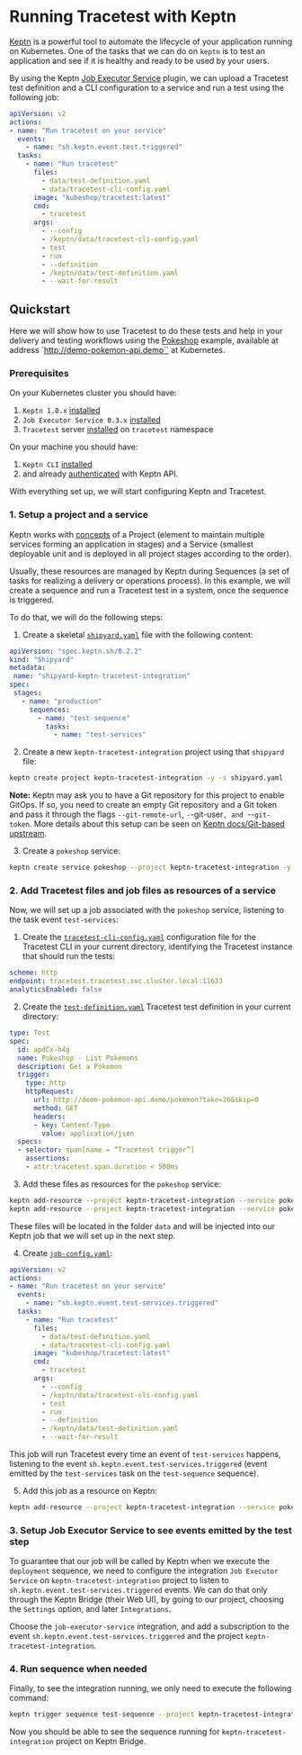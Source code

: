 # Running Tracetest with Keptn
 
[Keptn](https://keptn.sh/) is a powerful tool to automate the lifecycle of your application running on Kubernetes. One of the tasks that we can do on `keptn` is to test an application and see if it is healthy and ready to be used by your users.

By using the Keptn [Job Executor Service](https://github.com/keptn-contrib/job-executor-service) plugin, we can upload a Tracetest test definition and a CLI configuration to a service and run a test using the following job:

```yaml
apiVersion: v2
actions:
- name: "Run tracetest on your service"
  events:
    - name: "sh.keptn.event.test.triggered"
  tasks:
    - name: "Run tracetest"
      files:
        - data/test-definition.yaml
        - data/tracetest-cli-config.yaml
      image: "kubeshop/tracetest:latest"
      cmd:
        - tracetest
      args:
        - --config
        - /keptn/data/tracetest-cli-config.yaml
        - test
        - run
        - --definition
        - /keptn/data/test-definition.yaml
        - --wait-for-result

```

## Quickstart

Here we will show how to use Tracetest to do these tests and help in your delivery and testing workflows using the [Pokeshop](https://docs.tracetest.io/pokeshop/) example, available at address `http://demo-pokemon-api.demo`` at Kubernetes.

### Prerequisites

On your Kubernetes cluster you should have:

1. `Keptn 1.0.x` [installed](https://keptn.sh/docs/1.0.x/install/)
2. `Job Executor Service 0.3.x` [installed](https://github.com/keptn-contrib/job-executor-service/blob/main/docs/INSTALL.md)
3. `Tracetest` server [installed](https://docs.tracetest.io/deployment/kubernetes) on `tracetest` namespace 

On your machine you should have:

1. `Keptn CLI` [installed](https://keptn.sh/docs/1.0.x/install/cli-install/)
2. and already [authenticated](https://keptn.sh/docs/1.0.x/install/authenticate-cli-bridge/) with Keptn API.

With everything set up, we will start configuring Keptn and Tracetest.

### 1. Setup a project and a service
 
Keptn works with [concepts](https://keptn.sh/docs/concepts/glossary/) of a Project (element to maintain multiple services forming an application in stages) and a Service (smallest deployable unit and is deployed in all project stages according to the order).

Usually, these resources are managed by Keptn during Sequences (a set of tasks for realizing a delivery or operations process). In this example, we will create a sequence and run a Tracetest test in a system, once the sequence is triggered.
 
To do that, we will do the following steps:

1. Create a skeletal [`shipyard.yaml`](./shipyard.yaml) file with the following content:
```yaml
apiVersion: "spec.keptn.sh/0.2.2"
kind: "Shipyard"
metadata:
 name: "shipyard-keptn-tracetest-integration"
spec:
 stages:
   - name: "production"
     sequences:
       - name: "test-sequence"
         tasks:
           - name: "test-services"
```

2. Create a new `keptn-tracetest-integration` project using that `shipyard` file:
```sh
keptn create project keptn-tracetest-integration -y -s shipyard.yaml
```
 
**Note:** Keptn may ask you to have a Git repository for this project to enable GitOps. If so, you need to create an empty Git repository and a Git token and pass it through the flags `--git-remote-url`, `-`-git-user`, and `--`git-token`. More details about this setup can be seen on [Keptn docs/Git-based upstream](https://keptn.sh/docs/1.0.x/manage/git_upstream).
 
3. Create a `pokeshop` service:
```sh
keptn create service pokeshop --project keptn-tracetest-integration -y
```
 
### 2. Add Tracetest files and job files as resources of a service
 
Now, we will set up a job associated with the `pokeshop` service, listening to the task event `test-services`:
 
1. Create the [`tracetest-cli-config.yaml`](./tracetest-cli-config.yaml) configuration file for the Tracetest CLI in your current directory, identifying the Tracetest instance that should run the tests:
```yaml
scheme: http
endpoint: tracetest.tracetest.svc.cluster.local:11633
analyticsEnabled: false
```

2. Create the [`test-definition.yaml`](./test-definition.yaml) Tracetest test definition in your current directory:
```yaml
type: Test
spec:
  id: apdCx-h4g
  name: Pokeshop - List Pokemons
  description: Get a Pokemon
  trigger:
    type: http
    httpRequest:
      url: http://demo-pokemon-api.demo/pokemon?take=20&skip=0
      method: GET
      headers:
      - key: Content-Type
        value: application/json
  specs:
  - selector: span[name = “Tracetest trigger”]
    assertions:
    - attr:tracetest.span.duration < 500ms
```
 
3. Add these files as resources for the `pokeshop` service:
```sh
keptn add-resource --project keptn-tracetest-integration --service pokeshop --stage production --resource test-definition.yaml --resourceUri data/test-definition.yaml
keptn add-resource --project keptn-tracetest-integration --service pokeshop --stage production --resource tracetest-cli-config.yaml --resourceUri data/tracetest-cli-config.yaml
```

These files will be located in the folder `data` and will be injected into our Keptn job that we will set up in the next step.

4. Create [`job-config.yaml`](./job-config.yaml):
```yaml
apiVersion: v2
actions:
- name: "Run tracetest on your service"
  events:
    - name: "sh.keptn.event.test-services.triggered"
  tasks:
    - name: "Run tracetest"
      files:
        - data/test-definition.yaml
        - data/tracetest-cli-config.yaml
      image: "kubeshop/tracetest:latest"
      cmd:
        - tracetest
      args:
        - --config
        - /keptn/data/tracetest-cli-config.yaml
        - test
        - run
        - --definition
        - /keptn/data/test-definition.yaml
        - --wait-for-result
```

This job will run Tracetest every time an event of `test-services` happens, listening to the event `sh.keptn.event.test-services.triggered` (event emitted by the `test-services` task on the `test-sequence` sequence).

5. Add this job as a resource on Keptn:
```sh
keptn add-resource --project keptn-tracetest-integration --service pokeshop --stage production --resource job-config.yaml --resourceUri job/config.yaml
```
 
### 3. Setup Job Executor Service to see events emitted by the test step
 
To guarantee that our job will be called by Keptn when we execute the `deployment` sequence, we need to configure the integration `Job Executor Service` on `keptn-tracetest-integration` project to listen to `sh.keptn.event.test-services.triggered` events. We can do that only through the Keptn Bridge (their Web UI), by going to our project, choosing the `Settings` option, and later `Integrations`.
 
Choose the `job-executor-service` integration, and add a subscription to the event `sh.keptn.event.test-services.triggered` and the project `keptn-tracetest-integration`.
 
### 4. Run sequence when needed
 
Finally, to see the integration running, we only need to execute the following command:
```sh
keptn trigger sequence test-sequence --project keptn-tracetest-integration --service pokeshop --stage production
```

Now you should be able to see the sequence running for `keptn-tracetest-integration` project on Keptn Bridge.
